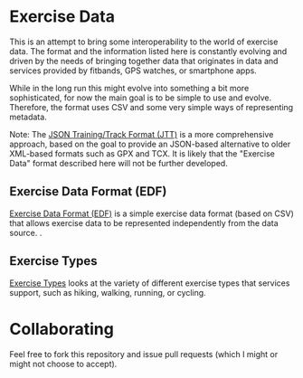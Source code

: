 # Exercise Data

This is an attempt to bring some interoperability to the world of exercise data. The format and the information listed here is constantly evolving and driven by the needs of bringing together data that originates in data and services provided by fitbands, GPS watches, or smartphone apps.

While in the long run this might evolve into something a bit more sophisticated, for now the main goal is to be simple to use and evolve. Therefore, the format uses CSV and some very simple ways of representing metadata.

Note: The [JSON Training/Track Format (JTT)](../JTT) is a more comprehensive approach, based on the goal to provide an JSON-based alternative to older XML-based formats such as GPX and TCX. It is likely that the "Exercise Data" format described here will not be further developed.


## Exercise Data Format (EDF)

[Exercise Data Format (EDF)](EDF) is a simple exercise data format (based on CSV) that allows exercise data to be represented independently from the data source.
.

## Exercise Types

[Exercise Types](types) looks at the variety of different exercise types that services support, such as hiking, walking, running, or cycling.


# Collaborating

Feel free to fork this repository and issue pull requests (which I might or might not choose to accept).